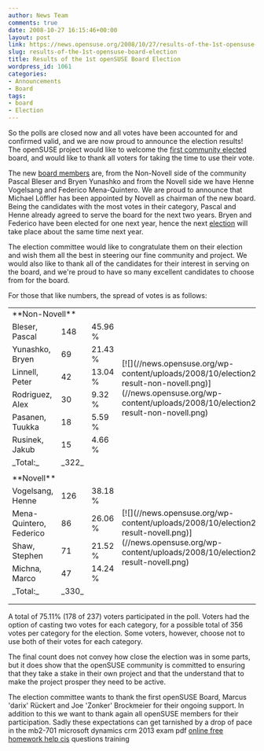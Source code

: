 ```yaml
---
author: News Team
comments: true
date: 2008-10-27 16:15:46+00:00
layout: post
link: https://news.opensuse.org/2008/10/27/results-of-the-1st-opensuse-board-election/
slug: results-of-the-1st-opensuse-board-election
title: Results of the 1st openSUSE Board Election
wordpress_id: 1061
categories:
- Announcements
- Board
tags:
- board
- Election
---
```


So the polls are closed now and all votes have been accounted for and confirmed valid, and we are now proud to announce the election results! The openSUSE project would like to welcome the [first community elected](//en.opensuse.org/Board/Election/2008) board, and would like to thank all voters for taking the time to use their vote.

The new [board members](//en.opensuse.org/Board) are, from the Non-Novell side of the community Pascal Bleser and Bryen Yunashko and from the Novell side we have Henne Vogelsang and Federico Mena-Quintero. We are proud to announce that Michael Löffler has been appointed by Novell as chairman of the new board. Being the candidates with the most votes in their category, Pascal and Henne already agreed to serve the board for the next two years. Bryen and Federico have been elected for one next year, hence the next [election](//en.opensuse.org/Board_Election) will take place about the same time next year.

The election committee would like to congratulate them on their election and wish them all the best in steering our fine community and project. We would also like to thank all of the candidates for their interest in serving on the board, and we're proud to have so many excellent candidates to choose from for the board.

For those that like numbers, the spread of votes is as follows:
<table border="0" >
<tbody >
<tr >

<td colspan="3" >**Non-Novell**
</td>

<td rowspan="8" >[![](//news.opensuse.org/wp-content/uploads/2008/10/election2008-result-non-novell.png)](//news.opensuse.org/wp-content/uploads/2008/10/election2008-result-non-novell.png)
</td>
</tr>
<tr >

<td >Bleser, Pascal
</td>

<td >148
</td>

<td >45.96 %
</td>
</tr>
<tr >

<td >Yunashko, Bryen
</td>

<td >69
</td>

<td >21.43 %
</td>
</tr>
<tr >

<td >Linnell, Peter
</td>

<td >42
</td>

<td >13.04 %
</td>
</tr>
<tr >

<td >Rodriguez, Alex
</td>

<td >30
</td>

<td >9.32 %
</td>
</tr>
<tr >

<td >Pasanen, Tuukka
</td>

<td >18
</td>

<td >5.59 %
</td>
</tr>
<tr >

<td >Rusinek, Jakub
</td>

<td >15
</td>

<td >4.66 %
</td>
</tr>
<tr >

<td class="totals" >_Total:_
</td>

<td class="totals" >_322_
</td>

<td >
</td>
</tr>
<tr >

<td colspan="3" >
</td>
</tr>
<tr >

<td colspan="3" >**Novell**
</td>

<td rowspan="8" >[![](//news.opensuse.org/wp-content/uploads/2008/10/election2008-result-novell.png)](//news.opensuse.org/wp-content/uploads/2008/10/election2008-result-novell.png)
</td>
</tr>
<tr >

<td >Vogelsang, Henne
</td>

<td >126
</td>

<td >38.18 %
</td>
</tr>
<tr >

<td >Mena-Quintero, Federico
</td>

<td >86
</td>

<td >26.06 %
</td>
</tr>
<tr >

<td >Shaw, Stephen
</td>

<td >71
</td>

<td >21.52 %
</td>
</tr>
<tr >

<td >Michna, Marco
</td>

<td >47
</td>

<td >14.24 %
</td>
</tr>
<tr >

<td class="totals" >_Total:_
</td>

<td class="totals" >_330_
</td>

<td >
</td>
</tr>
<tr >

<td colspan="3" >
</td>
</tr>
<tr >

<td colspan="3" >
</td>
</tr>
</tbody></table>
A total of 75.11% (178 of 237) voters participated in the poll. Voters had the option of casting two votes for each category, for a possible total of 356 votes per category for the election. Some voters, however, choose not to use both of their votes for each category.

The final count does not convey how close the election was in some parts, but it does show that the openSUSE community is committed to ensuring that they take a stake in their own project and that the understand that to make the project prosper they need to be active.

The election committee wants to thank the first openSUSE Board, Marcus 'darix' Rückert and Joe 'Zonker' Brockmeier for their ongoing support. In addition to this we want to thank again all openSUSE members for their participation. Sadly these expectations can get tarnished by a drop of pace in the mb2-701 microsoft dynamics crm 2013 exam pdf [online free homework help cis](https://homeworkhelper.net/) questions training
